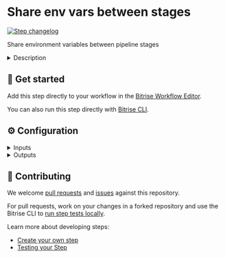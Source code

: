 # Share env vars between stages

[![Step changelog](https://shields.io/github/v/release/bitrise-steplib/bitrise-step-share-pipeline-variable?include_prereleases&label=changelog&color=blueviolet)](https://github.com/bitrise-steplib/bitrise-step-share-pipeline-variable/releases)

Share environment variables between pipeline stages

<details>
<summary>Description</summary>

Share environment variables between pipeline stages
</details>

## 🧩 Get started

Add this step directly to your workflow in the [Bitrise Workflow Editor](https://devcenter.bitrise.io/steps-and-workflows/steps-and-workflows-index/).

You can also run this step directly with [Bitrise CLI](https://github.com/bitrise-io/bitrise).

## ⚙️ Configuration

<details>
<summary>Inputs</summary>

| Key | Description | Flags | Default |
| --- | --- | --- | --- |
| `variables` | A newline (`\n`) separated list of key - value pairs (`{key}={value}`).  The input uses a `{key}={value}` syntax. The equals sign (`=`) is the delimiter between the key and value of the environment variable. A shorthand syntax of `ENV_KEY` can be used for `ENV_KEY=$ENV_KEY` when sharing an existing environment variable (ENV_KEY).  Examples: ``` MY_ENV_KEY=my value EXISTING_ENV_KEY ``` | required |  |
| `app_url` | The app's URL on Bitrise.io. | required | `$BITRISE_APP_URL` |
| `build_slug` | The build's slug on Bitrise.io. | required | `$BITRISE_BUILD_SLUG` |
| `build_api_token` | API Token for the build on Bitrise.io. | required, sensitive | `$BITRISE_BUILD_API_TOKEN` |
</details>

<details>
<summary>Outputs</summary>
There are no outputs defined in this step
</details>

## 🙋 Contributing

We welcome [pull requests](https://github.com/bitrise-steplib/bitrise-step-share-pipeline-variable/pulls) and [issues](https://github.com/bitrise-steplib/bitrise-step-share-pipeline-variable/issues) against this repository.

For pull requests, work on your changes in a forked repository and use the Bitrise CLI to [run step tests locally](https://devcenter.bitrise.io/bitrise-cli/run-your-first-build/).

Learn more about developing steps:

- [Create your own step](https://devcenter.bitrise.io/contributors/create-your-own-step/)
- [Testing your Step](https://devcenter.bitrise.io/contributors/testing-and-versioning-your-steps/)

